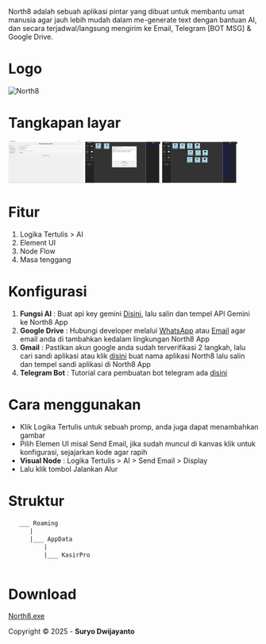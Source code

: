 North8 adalah sebuah aplikasi pintar yang dibuat untuk membantu umat manusia agar jauh lebih mudah dalam me-generate text dengan bantuan AI, dan secara terjadwal/langsung mengirim ke Email, Telegram [BOT MSG] & Google Drive.

# Logo
![North8](https://raw.githubusercontent.com/CusMeDroid/North8/refs/heads/main/favicon.ico)

# Tangkapan layar
[<img alt="North8" title="North8" width="30%" src="https://raw.githubusercontent.com/CusMeDroid/North8/refs/heads/main/img/ss_01.png" />](https://raw.githubusercontent.com/CusMeDroid/North8/refs/heads/main/img/ss_01.png) [<img alt="North8" title="North8" width="30%" src="https://raw.githubusercontent.com/CusMeDroid/North8/refs/heads/main/img/ss_02.png" />](https://raw.githubusercontent.com/CusMeDroid/North8/refs/heads/main/img/ss_02.png) [<img alt="North8" title="North8" width="30%" src="https://raw.githubusercontent.com/CusMeDroid/North8/refs/heads/main/img/ss_03.png" />](https://raw.githubusercontent.com/CusMeDroid/North8/refs/heads/main/img/ss_03.png)

# Fitur
1. Logika Tertulis > AI
2. Element UI
3. Node Flow
4. Masa tenggang

# Konfigurasi
1. **Fungsi AI** : Buat api key gemini [Disini](https://aistudio.google.com/app/apikey), lalu salin dan tempel API Gemini ke North8 App
2. **Google Drive** : Hubungi developer melalui [WhatsApp](https://wa.me/6285211254956) atau [Email](mailto:iyortml@gmail.com) agar email anda di tambahkan kedalam lingkungan North8 App
3. **Gmail** : Pastikan akun google anda sudah terverifikasi 2 langkah, lalu cari sandi aplikasi atau klik [disini](https://myaccount.google.com/apppasswords) buat nama aplikasi North8 lalu salin dan tempel sandi aplikasi di North8 App
4. **Telegram Bot** : Tutorial cara pembuatan bot telegram ada [disini](https://id-devlop.web.app/view/?q=membuat-bot-telegram-untuk-akses-token-api)

# Cara menggunakan
- Klik Logika Tertulis untuk sebuah promp, anda juga dapat menambahkan gambar
- Pilih Elemen UI misal Send Email, jika sudah muncul di kanvas klik untuk konfigurasi, sejajarkan kode agar rapih
- **Visual Node** : Logika Tertulis > AI > Send Email > Display
- Lalu klik tombol Jalankan Alur

# Struktur
```
   ___ Roaming
      |
      |___ AppData
          |
          |___ KasirPro
      
```

# Download
[North8.exe](https://github.com/CusMeDroid/North8/releases/download/v1.0/North8.exe)

Copyright © 2025 - **Suryo Dwijayanto**
